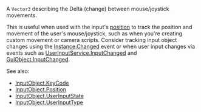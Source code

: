 A `Vector3` describing the Delta (change) between mouse/joystick
movements.

This is useful when used with the input's [position](https://create.roblox.com/docs/reference/engine/classes/InputObject#Position)
to track the position and movement of the user's mouse/joystick, such as
when you're creating custom movement or camera scripts. Consider tracking
input object changes using the [Instance.Changed](https://create.roblox.com/docs/reference/engine/classes/Instance#Changed) event or when user input
changes via events such as [UserInputService.InputChanged](https://create.roblox.com/docs/reference/engine/classes/UserInputService#InputChanged) and
[GuiObject.InputChanged](https://create.roblox.com/docs/reference/engine/classes/GuiObject#InputChanged).

See also:

- [InputObject.KeyCode](https://create.roblox.com/docs/reference/engine/classes/InputObject#KeyCode)
- [InputObject.Position](https://create.roblox.com/docs/reference/engine/classes/InputObject#Position)
- [InputObject.UserInputState](https://create.roblox.com/docs/reference/engine/classes/InputObject#UserInputState)
- [InputObject.UserInputType](https://create.roblox.com/docs/reference/engine/classes/InputObject#UserInputType)